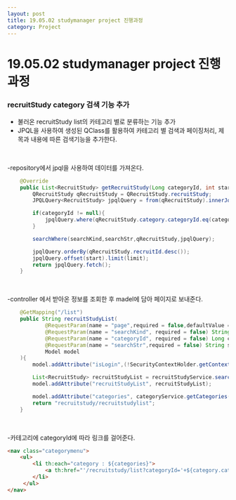 ```yaml
---
layout: post
title: 19.05.02 studymanager project 진행과정
category: Project
---
```


# 19.05.02 studymanager project 진행과정
### recruitStudy category 검색 기능 추가
- 불러온 recruitStudy list의 카테고리 별로 분류하는 기능 추가
- JPQL을 사용하여 생성된 QClass를 활용하여 카테고리 별 검색과 페이징처리, 제목과 내용에 따른 검색기능을 추가한다.

<br>

-repository에서 jpql을 사용하여 데이터를 가져온다.
```java
    @Override
    public List<RecruitStudy> getRecruitStudy(Long categoryId, int start, int limit, String searchKind, String searchStr) {
        QRecruitStudy qRecruitStudy = QRecruitStudy.recruitStudy;
        JPQLQuery<RecruitStudy> jpqlQuery = from(qRecruitStudy).innerJoin(qRecruitStudy.category).fetchJoin().distinct();

        if(categoryId != null){
            jpqlQuery.where(qRecruitStudy.category.categoryId.eq(categoryId));
        }

        searchWhere(searchKind,searchStr,qRecruitStudy,jpqlQuery);

        jpqlQuery.orderBy(qRecruitStudy.recruitId.desc());
        jpqlQuery.offset(start).limit(limit);
        return jpqlQuery.fetch();
    }
```

<br>


-controller 에서 받아온 정보를 조회한 후 madel에 담아 페이지로 보내준다.
```java
    @GetMapping("/list")
    public String recruitStudyList(
            @RequestParam(name = "page",required = false,defaultValue = "1") int page,
            @RequestParam(name = "searchKind", required = false) String searchKind,
            @RequestParam(name = "categoryId", required = false) Long categoryId,
            @RequestParam(name = "searchStr",required = false) String searchStr,
            Model model
    ){
        model.addAttribute("isLogin",(!SecurityContextHolder.getContext().getAuthentication().getPrincipal().equals("anonymousUser"))? true : false);

        List<RecruitStudy> recruitStudyList = recruitStudyService.searchRecruitStudy(page, categoryId, searchKind, searchStr);
        model.addAttribute("recruitStudyList", recruitStudyList);

        model.addAttribute("categories", categoryService.getCategories());
        return "recruitstudy/recruitstudylist";
    }

```
<br>

-카테고리에 categoryId에 따라 링크를 걸어준다.
```html
<nav class="categorymenu">
    <ul>
        <li th:each="category : ${categories}">
            <a th:href="'/recruitstudy/list?categoryId='+${category.categoryId}" th:text="${category.categoryName}" ></a>
        </li>
     </ul>
</nav>
```
